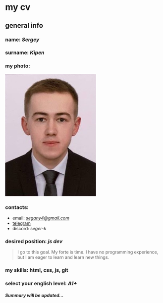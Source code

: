 # my cv 
## general info 
### name: *Sergey*
### surname: *Kipen*
### my photo:
![my photo](/myphoto.jpg)
### contacts:
* email: *segany4@gmail.com*
* [telegram](https://t.me/seger_k)
* discord: *seger-k*

### desired position: *js dev*
> I go to this goal. My forte is time. 
> I have no programming experience, but I am eager to learn and learn new things.

### my skills: html, css, js, git
### select your english level: *A1+*

#### *Summary will be updated...*




